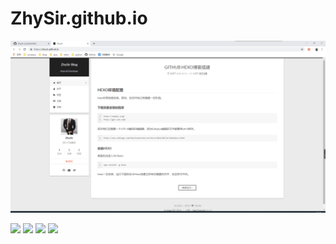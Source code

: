 # ZhySir.github.io  

![zhygithubio-homepage](https://github.com/ZhySir/PictureLib/blob/master/blog/zhygithubio_homepage.png)  

[![](https://img.shields.io/badge/%E5%86%99%E4%BD%9C%E5%B7%A5%E5%85%B7-sublime%20text3-red.svg)](https://github.com/ZhySir/ZhySir.github.io) [![](https://img.shields.io/badge/build-passing-brightgreen.svg)](https://github.com/ZhySir/ZhySir.github.io) [![](https://img.shields.io/badge/platform-OSX%7CWin%7CLinux-blue.svg)](https://github.com/ZhySir/ZhySir.github.io) [![](https://img.shields.io/badge/framework-hexo-orange.svg)](https://github.com/ZhySir/ZhySir.github.io)
